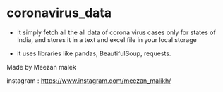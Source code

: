 # coronavirus_data
- It simply fetch all the all data of corona virus cases only for states of India, and stores it in a text and excel file in your local storage 

- it uses libraries like pandas, BeautifulSoup, requests.


Made by Meezan malek

instagram : https://www.instagram.com/meezan_malikh/
